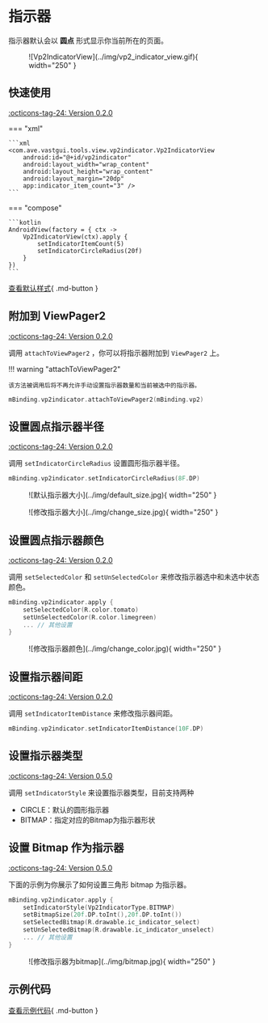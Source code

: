 # 指示器

指示器默认会以 **圆点** 形式显示你当前所在的页面。

<figure markdown>
  ![Vp2IndicatorView](../img/vp2_indicator_view.gif){ width="250" }
</figure>

## 快速使用

[:octicons-tag-24: Version 0.2.0](https://ave.entropy2020.cn/version/VastTools/#020)

=== "xml"

    ```xml
    <com.ave.vastgui.tools.view.vp2indicator.Vp2IndicatorView
        android:id="@+id/vp2indicator"
        android:layout_width="wrap_content"
        android:layout_height="wrap_content"
        android:layout_margin="20dp"
        app:indicator_item_count="3" />
    ```

=== "compose"

    ```kotlin
    AndroidView(factory = { ctx ->
        Vp2IndicatorView(ctx).apply {
            setIndicatorItemCount(5)
            setIndicatorCircleRadius(20f)
        }
    })
    ```

[查看默认样式](https://github.com/SakurajimaMaii/Android-Vast-Extension/blob/develop/libraries/VastTools/src/main/res/values/styles.xml){ .md-button }

## 附加到 ViewPager2

[:octicons-tag-24: Version 0.2.0](https://ave.entropy2020.cn/version/VastTools/#020)

调用 `attachToViewPager2` ，你可以将指示器附加到 `ViewPager2` 上。

!!! warning "attachToViewPager2"

    该方法被调用后将不再允许手动设置指示器数量和当前被选中的指示器。

```kotlin
mBinding.vp2indicator.attachToViewPager2(mBinding.vp2)
```

## 设置圆点指示器半径

[:octicons-tag-24: Version 0.2.0](https://ave.entropy2020.cn/version/VastTools/#020)

调用 `setIndicatorCircleRadius` 设置圆形指示器半径。

```kotlin
mBinding.vp2indicator.setIndicatorCircleRadius(8F.DP)
```

<figure markdown>
  ![默认指示器大小](../img/default_size.jpg){ width="250" }
</figure>

<figure markdown>
  ![修改指示器大小](../img/change_size.jpg){ width="250" }
</figure>

## 设置圆点指示器颜色

[:octicons-tag-24: Version 0.2.0](https://ave.entropy2020.cn/version/VastTools/#020)

调用 `setSelectedColor` 和 `setUnSelectedColor` 来修改指示器选中和未选中状态颜色。

```kotlin
mBinding.vp2indicator.apply {
    setSelectedColor(R.color.tomato)
    setUnSelectedColor(R.color.limegreen)
    ... // 其他设置
}
```

<figure markdown>
  ![修改指示器颜色](../img/change_color.jpg){ width="250" }
</figure>

## 设置指示器间距

[:octicons-tag-24: Version 0.2.0](https://ave.entropy2020.cn/version/VastTools/#020)

调用 `setIndicatorItemDistance` 来修改指示器间距。

```kotlin
mBinding.vp2indicator.setIndicatorItemDistance(10F.DP)
```

## 设置指示器类型

[:octicons-tag-24: Version 0.5.0](https://ave.entropy2020.cn/version/VastTools/#050)

调用 `setIndicatorStyle` 来设置指示器类型，目前支持两种

- CIRCLE：默认的圆形指示器
- BITMAP：指定对应的Bitmap为指示器形状

## 设置 Bitmap 作为指示器

[:octicons-tag-24: Version 0.5.0](https://ave.entropy2020.cn/version/VastTools/#050)

下面的示例为你展示了如何设置三角形 bitmap 为指示器。

```kotlin
mBinding.vp2indicator.apply {
    setIndicatorStyle(Vp2IndicatorType.BITMAP)
    setBitmapSize(20f.DP.toInt(),20f.DP.toInt())
    setSelectedBitmap(R.drawable.ic_indicator_select)
    setUnSelectedBitmap(R.drawable.ic_indicator_unselect)
    ... // 其他设置
}
```

<figure markdown>
  ![修改指示器为bitmap](../img/bitmap.jpg){ width="250" }
</figure>

## 示例代码

[查看示例代码](https://github.com/SakurajimaMaii/Android-Vast-Extension/blob/develop/app/src/main/kotlin/com/ave/vastgui/app/activity/view/Vp2IndicatorActivity.kt){ .md-button }
